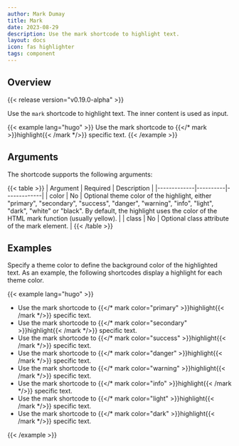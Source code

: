 ```yaml
---
author: Mark Dumay
title: Mark
date: 2023-08-29
description: Use the mark shortcode to highlight text.
layout: docs
icon: fas highlighter
tags: component
---
```


## Overview

{{< release version="v0.19.0-alpha" >}}

Use the `mark` shortcode to highlight text. The inner content is used as input.

<!-- markdownlint-disable MD037 -->
{{< example lang="hugo" >}}
Use the mark shortcode to {{</* mark >}}highlight{{< /mark */>}} specific text.
{{< /example >}}
<!-- markdownlint-enable MD037 -->

## Arguments

The shortcode supports the following arguments:

{{< table >}}
| Argument    | Required | Description |
|-------------|----------|-------------|
| color       | No  | Optional theme color of the highlight, either "primary", "secondary", "success", "danger",  "warning", "info", "light", "dark", "white" or "black". By default, the highlight uses the color of the HTML mark function (usually yellow). |
| class       | No  | Optional class attribute of the mark element. |
{{< /table >}}

## Examples

Specify a theme color to define the background color of the highlighted text. As an example, the following shortcodes display a highlight for each theme color.

<!-- markdownlint-disable MD037 -->
{{< example lang="hugo" >}}

 - Use the mark shortcode to {{</* mark color="primary" >}}highlight{{< /mark */>}} specific text.
 - Use the mark shortcode to {{</* mark color="secondary" >}}highlight{{< /mark */>}} specific text.
 - Use the mark shortcode to {{</* mark color="success" >}}highlight{{< /mark */>}} specific text.
 - Use the mark shortcode to {{</* mark color="danger" >}}highlight{{< /mark */>}} specific text.
 - Use the mark shortcode to {{</* mark color="warning" >}}highlight{{< /mark */>}} specific text.
 - Use the mark shortcode to {{</* mark color="info" >}}highlight{{< /mark */>}} specific text.
 - Use the mark shortcode to {{</* mark color="light" >}}highlight{{< /mark */>}} specific text.
 - Use the mark shortcode to {{</* mark color="dark" >}}highlight{{< /mark */>}} specific text.

{{< /example >}}
<!-- markdownlint-enable MD037 -->
